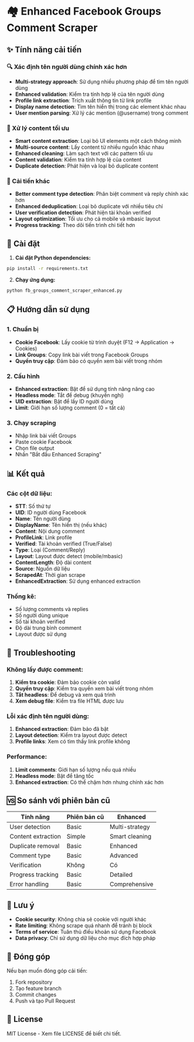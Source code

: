 # 🏘️ Enhanced Facebook Groups Comment Scraper

## ✨ Tính năng cải tiến

### 🔍 Xác định tên người dùng chính xác hơn
- **Multi-strategy approach**: Sử dụng nhiều phương pháp để tìm tên người dùng
- **Enhanced validation**: Kiểm tra tính hợp lệ của tên người dùng
- **Profile link extraction**: Trích xuất thông tin từ link profile
- **Display name detection**: Tìm tên hiển thị trong các element khác nhau
- **User mention parsing**: Xử lý các mention (@username) trong comment

### 📝 Xử lý content tối ưu
- **Smart content extraction**: Loại bỏ UI elements một cách thông minh
- **Multi-source content**: Lấy content từ nhiều nguồn khác nhau
- **Enhanced cleaning**: Làm sạch text với các pattern tối ưu
- **Content validation**: Kiểm tra tính hợp lệ của content
- **Duplicate detection**: Phát hiện và loại bỏ duplicate content

### 🎯 Cải tiến khác
- **Better comment type detection**: Phân biệt comment và reply chính xác hơn
- **Enhanced deduplication**: Loại bỏ duplicate với nhiều tiêu chí
- **User verification detection**: Phát hiện tài khoản verified
- **Layout optimization**: Tối ưu cho cả mobile và mbasic layout
- **Progress tracking**: Theo dõi tiến trình chi tiết hơn

## 🚀 Cài đặt

1. **Cài đặt Python dependencies:**
```bash
pip install -r requirements.txt
```

2. **Chạy ứng dụng:**
```bash
python fb_groups_comment_scraper_enhanced.py
```

## 📋 Hướng dẫn sử dụng

### 1. Chuẩn bị
- **Cookie Facebook**: Lấy cookie từ trình duyệt (F12 → Application → Cookies)
- **Link Groups**: Copy link bài viết trong Facebook Groups
- **Quyền truy cập**: Đảm bảo có quyền xem bài viết trong nhóm

### 2. Cấu hình
- **Enhanced extraction**: Bật để sử dụng tính năng nâng cao
- **Headless mode**: Tắt để debug (khuyến nghị)
- **UID extraction**: Bật để lấy ID người dùng
- **Limit**: Giới hạn số lượng comment (0 = tất cả)

### 3. Chạy scraping
- Nhập link bài viết Groups
- Paste cookie Facebook
- Chọn file output
- Nhấn "Bắt đầu Enhanced Scraping"

## 📊 Kết quả

### Các cột dữ liệu:
- **STT**: Số thứ tự
- **UID**: ID người dùng Facebook
- **Name**: Tên người dùng
- **DisplayName**: Tên hiển thị (nếu khác)
- **Content**: Nội dung comment
- **ProfileLink**: Link profile
- **Verified**: Tài khoản verified (True/False)
- **Type**: Loại (Comment/Reply)
- **Layout**: Layout được detect (mobile/mbasic)
- **ContentLength**: Độ dài content
- **Source**: Nguồn dữ liệu
- **ScrapedAt**: Thời gian scrape
- **EnhancedExtraction**: Sử dụng enhanced extraction

### Thống kê:
- Số lượng comments và replies
- Số người dùng unique
- Số tài khoản verified
- Độ dài trung bình comment
- Layout được sử dụng

## 🔧 Troubleshooting

### Không lấy được comment:
1. **Kiểm tra cookie**: Đảm bảo cookie còn valid
2. **Quyền truy cập**: Kiểm tra quyền xem bài viết trong nhóm
3. **Tắt headless**: Để debug và xem quá trình
4. **Xem debug file**: Kiểm tra file HTML được lưu

### Lỗi xác định tên người dùng:
1. **Enhanced extraction**: Đảm bảo đã bật
2. **Layout detection**: Kiểm tra layout được detect
3. **Profile links**: Xem có tìm thấy link profile không

### Performance:
1. **Limit comments**: Giới hạn số lượng nếu quá nhiều
2. **Headless mode**: Bật để tăng tốc
3. **Enhanced extraction**: Có thể chậm hơn nhưng chính xác hơn

## 🆚 So sánh với phiên bản cũ

| Tính năng | Phiên bản cũ | Enhanced |
|-----------|-------------|----------|
| User detection | Basic | Multi-strategy |
| Content extraction | Simple | Smart cleaning |
| Duplicate removal | Basic | Enhanced |
| Comment type | Basic | Advanced |
| Verification | Không | Có |
| Progress tracking | Basic | Detailed |
| Error handling | Basic | Comprehensive |

## 📝 Lưu ý

- **Cookie security**: Không chia sẻ cookie với người khác
- **Rate limiting**: Không scrape quá nhanh để tránh bị block
- **Terms of service**: Tuân thủ điều khoản sử dụng Facebook
- **Data privacy**: Chỉ sử dụng dữ liệu cho mục đích hợp pháp

## 🤝 Đóng góp

Nếu bạn muốn đóng góp cải tiến:
1. Fork repository
2. Tạo feature branch
3. Commit changes
4. Push và tạo Pull Request

## 📄 License

MIT License - Xem file LICENSE để biết chi tiết.